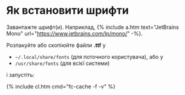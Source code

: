 # Як встановити шрифти

Завантажте шрифт(и). Наприклад, {% include a.htm text="JetBrains Mono" url="https://www.jetbrains.com/lp/mono/" -%}.

Розпакуйте або скопіюйте файли **.ttf** у 

- `~/.local/share/fonts` (для поточного користувача), або у
- `/usr/share/fonts` (для всієї системи)

і запустіть:

{% include cl.htm cmd="fc-cache -f -v" %}
